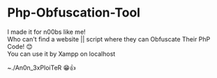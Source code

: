 # Php-Obfuscation-Tool
I made it for n00bs like me!<br> 
Who can't find a website || script where they can Obfuscate Their PhP Code! 😊<br> 
You can use it by Xampp on localhost<br> 

~./An0n_3xPloiTeR 😁👍
